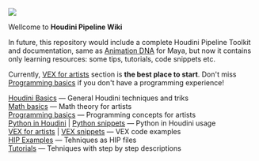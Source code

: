 [![](https://c1.staticflickr.com/1/865/26558997907_fbcb313dfc_o.gif)](https://c1.staticflickr.com/1/865/26558997907_fbcb313dfc_o.gif)

Wellcome to **Houdini Pipeline Wiki** 

In future, this repository would include a complete Houdini Pipeline Toolkit and documentation, same as [Animation DNA](https://github.com/kiryha/AnimationDNA/wiki) for Maya, but now it contains only learning resources: some tips, tutorials, code snippets etc. 

Currently, [VEX for artists](vex-for-artists) section is **the best place to start**. Don't miss [Programming basics](programming-basics) if you don't have a programming experience!

[Houdini Basics](houdini-basics) — General Houdini techniques and triks  
[Math basics](Math-basics) — Math theory for artists  
[Programming basics](programming-basics) — Programming concepts for artists  
[Python in Houdini](python) | [Python snippets](python-snippets) — Python in Houdini usage  
[VEX for artists](vex-for-artists) | [VEX snippets](vex-snippets) — VEX code examples  
[HIP Examples](examples) — Tehniques as HIP files   
[Tutorials](tutorials) — Tehniques with step by step descriptions